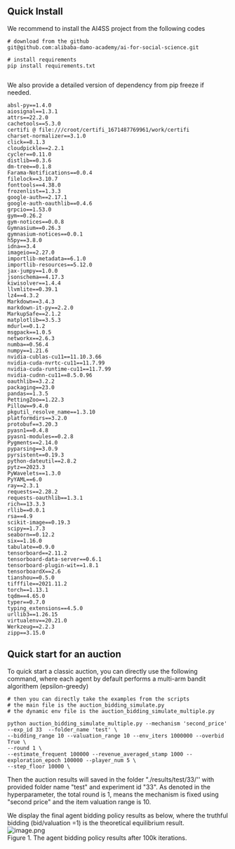 ## Quick Install
We recommend to install the AI4SS project from the following codes
```shell
# download from the github 
git@github.com:alibaba-damo-academy/ai-for-social-science.git 

# install requirements
pip install requirements.txt


```

We also provide a detailed version of dependency from pip freeze if needed.

```shell
absl-py==1.4.0
aiosignal==1.3.1
attrs==22.2.0
cachetools==5.3.0
certifi @ file:///croot/certifi_1671487769961/work/certifi
charset-normalizer==3.1.0
click==8.1.3
cloudpickle==2.2.1
cycler==0.11.0
distlib==0.3.6
dm-tree==0.1.8
Farama-Notifications==0.0.4
filelock==3.10.7
fonttools==4.38.0
frozenlist==1.3.3
google-auth==2.17.1
google-auth-oauthlib==0.4.6
grpcio==1.53.0
gym==0.26.2
gym-notices==0.0.8
Gymnasium==0.26.3
gymnasium-notices==0.0.1
h5py==3.8.0
idna==3.4
imageio==2.27.0
importlib-metadata==6.1.0
importlib-resources==5.12.0
jax-jumpy==1.0.0
jsonschema==4.17.3
kiwisolver==1.4.4
llvmlite==0.39.1
lz4==4.3.2
Markdown==3.4.3
markdown-it-py==2.2.0
MarkupSafe==2.1.2
matplotlib==3.5.3
mdurl==0.1.2
msgpack==1.0.5
networkx==2.6.3
numba==0.56.4
numpy==1.21.6
nvidia-cublas-cu11==11.10.3.66
nvidia-cuda-nvrtc-cu11==11.7.99
nvidia-cuda-runtime-cu11==11.7.99
nvidia-cudnn-cu11==8.5.0.96
oauthlib==3.2.2
packaging==23.0
pandas==1.3.5
PettingZoo==1.22.3
Pillow==9.4.0
pkgutil_resolve_name==1.3.10
platformdirs==3.2.0
protobuf==3.20.3
pyasn1==0.4.8
pyasn1-modules==0.2.8
Pygments==2.14.0
pyparsing==3.0.9
pyrsistent==0.19.3
python-dateutil==2.8.2
pytz==2023.3
PyWavelets==1.3.0
PyYAML==6.0
ray==2.3.1
requests==2.28.2
requests-oauthlib==1.3.1
rich==13.3.3
rllib==0.0.1
rsa==4.9
scikit-image==0.19.3
scipy==1.7.3
seaborn==0.12.2
six==1.16.0
tabulate==0.9.0
tensorboard==2.11.2
tensorboard-data-server==0.6.1
tensorboard-plugin-wit==1.8.1
tensorboardX==2.6
tianshou==0.5.0
tifffile==2021.11.2
torch==1.13.1
tqdm==4.65.0
typer==0.7.0
typing_extensions==4.5.0
urllib3==1.26.15
virtualenv==20.21.0
Werkzeug==2.2.3
zipp==3.15.0
```

## Quick start for an auction 

To quick start a classic auction,  you can directly use the following command, where each agent by default performs a multi-arm bandit algorithem (epsilon-greedy) 
```shell
# then you can directly take the examples from the scripts 
# the main file is the auction_bidding_simulate.py 
# the dynamic env file is the auction_bidding_simulate_multiple.py

python auction_bidding_simulate_multiple.py --mechanism 'second_price' --exp_id 33  --folder_name 'test' \
--bidding_range 10 --valuation_range 10 --env_iters 1000000 --overbid True \
--round 1 \
--estimate_frequent 100000 --revenue_averaged_stamp 1000 --exploration_epoch 100000 --player_num 5 \
--step_floor 10000 \
```


Then the auction results will saved in the folder "./results/test/33/'' with provided folder name "test" and experiment id "33". As denoted in the hyperparameter, the total round is 1, means the mechanism is fixed using "second price" and the item valuation range is 10.  

We display the final agent bidding policy results as below,  where the truthful bidding (bid/valuation =1) is the theoretical equilibrium result.<br />![image.png](https://intranetproxy.alipay.com/skylark/lark/0/2023/png/229273/1684208003453-c1358d2a-f2b5-45e1-8061-d894fa9f8e75.png?x-oss-process=image/format,png#clientId=u6aca483e-306e-4&from=paste&height=480&id=uf4398f10&originHeight=480&originWidth=640&originalType=binary&ratio=1&rotation=0&showTitle=false&size=1229090&status=done&style=none&taskId=ubf766edc-03da-4f02-a86b-05f1cc90144&title=&width=640)<br />Figure 1. The agent bidding policy results after 100k iterations.
